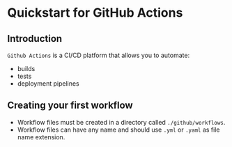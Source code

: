 # Quickstart for GitHub Actions

## Introduction

`Github Actions` is a CI/CD platform that allows you to automate:
* builds
* tests
* deployment pipelines

## Creating your first workflow

* Workflow files must be created in a directory called `./github/workflows`.
* Workflow files can have any name and should use `.yml` or `.yaml` as file name extension.
